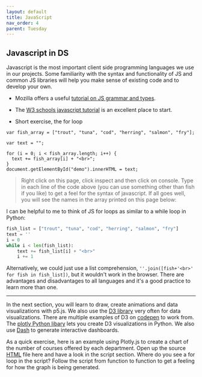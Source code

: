```yaml
---
layout: default
title: JavaScript
nav_order: 4
parent: Tuesday
---
```


## Javascript in DS
Javascript is the most important client side programming languages we use in our projects.  Some familiarity with the syntax and functionality of JS and common JS libraries will help you make sense of existing code and to develop your own. 
- Mozilla offers a useful [tutorial on JS grammar and types](https://developer.mozilla.org/en-US/docs/Web/JavaScript/Guide/Grammar_and_types).
- The [W3 schools javascript tutorial](https://www.w3schools.com/js/) is an excellent place to start.

- Short exercise, the for loop   

```
var fish_array = ["trout", "tuna", "cod", "herring", "salmon", "fry"];

var text = "";

for (i = 0; i < fish_array.length; i++) {
  text += fish_array[i] + "<br>";
}
document.getElementById("demo").innerHTML = text;
```  

> Right click on this page, click inspect and then click on console.  Type in each line of the code above (you can use something other than fish if you like) to get a feel for the syntax of javascript.  If all goes well, you will see the names in the array printed on this page below:
<p id="demo"></p>

I can be helpful to me to think of JS for loops as similar to a while loop in Python:

```python 
fish_list = ["trout", "tuna", "cod", "herring", "salmon", "fry"]
text = ''
i = 0
while i < len(fish_list):
    text += fish_list[i] + "<br>"
    i += 1
```  

Alternatively, we could just use a list comprehension, `''.join([fish+'<br>' for fish in fish_list])`, but it wouldn't work in the browser.  There are advantages and disadvantages to all languages and it's a good practice to learn more than one.  

---
In the next section, you will learn to draw, create animations and data visualizations with p5.js. We also use the [D3 library](https://d3js.org/) very often for data visualizations. There are multiple examples of D3 on [codepen](https://codepen.io/tag/d3/) to work from.  The [plotly Python libary](https://plot.ly/python/) lets you create D3 visualizations in Python.  We also use [Dash](https://dash.plot.ly/) to generate interactive dashboards.    

As a quick exercise, here is an example using Plotly.js to create a chart of the number of courses offered by each department. 
Open up the source [HTML](https://raw.githubusercontent.com/HCDigitalScholarship/summer-django/master/courses_by_department.html) file here and have a look in the script section.  Where do you see a for loop in the script?  Follow the script from function to function to get a feeling for how the graph is being generated. 


  <!-- Plotly.js -->
   <script src="https://cdn.plot.ly/plotly-latest.min.js"></script>

  <div id="myDiv" style="width: 100%; height: 700px;"><!-- Plotly chart will be drawn inside this DIV --></div>
  <script>
function makeplot() {
 	Plotly.d3.csv("https://raw.githubusercontent.com/HCDigitalScholarship/summer-django/master/department_counts.csv", function(data){ processData(data) } );

};
	
function processData(allRows) {

	// console.log(allRows);
	var x = [], y = [], standard_deviation = [];

	for (var i=0; i<allRows.length; i++) {
		row = allRows[i];
		x.push( row['department'] );
		y.push( row['count'] );
	}
	// console.log( 'X',x, 'Y',y, 'SD',standard_deviation );
	makePlotly( x, y, standard_deviation );
}

function makePlotly( x, y, standard_deviation ){
	var plotDiv = document.getElementById("plot");
	var traces = [{
		x: x, 
		y: y
	}];

	Plotly.newPlot('myDiv', traces, 
		{title: 'Number of Classes offered in Fall 2019 by Department'});
};
  makeplot();  
  </script>
